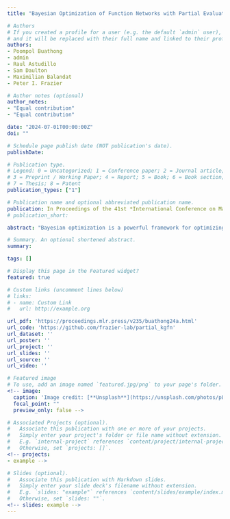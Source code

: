 ```yaml
---
title: "Bayesian Optimization of Function Networks with Partial Evaluations"

# Authors
# If you created a profile for a user (e.g. the default `admin` user), write the username (folder name) here
# and it will be replaced with their full name and linked to their profile.
authors:
- Poompol Buathong
- admin
- Raul Astudillo
- Sam Daulton
- Maximilian Balandat
- Peter I. Frazier

# Author notes (optional)
author_notes:
- "Equal contribution"
- "Equal contribution"

date: "2024-07-01T00:00:00Z"
doi: ""

# Schedule page publish date (NOT publication's date).
publishDate:

# Publication type.
# Legend: 0 = Uncategorized; 1 = Conference paper; 2 = Journal article;
# 3 = Preprint / Working Paper; 4 = Report; 5 = Book; 6 = Book section;
# 7 = Thesis; 8 = Patent
publication_types: ["1"]

# Publication name and optional abbreviated publication name.
publication: In Proceedings of the 41st *International Conference on Machine Learning*, PMLR
# publication_short:

abstract: "Bayesian optimization is a powerful framework for optimizing functions that are expensive or time-consuming to evaluate. Recent work has considered Bayesian optimization of function networks (BOFN), where the objective function is given by a network of functions, each taking as input the output of previous nodes in the network as well as additional parameters. Leveraging this network structure has been shown to yield significant performance improvements. Existing BOFN algorithms for general-purpose networks evaluate the full network at each iteration. However, many real-world applications allow for evaluating nodes individually. To exploit this, we propose a novel knowledge gradient acquisition function that chooses which node and corresponding inputs to evaluate in a cost-aware manner, thereby reducing query costs by evaluating only on a part of the network at each step. We provide an efficient approach to optimizing our acquisition function and show that it outperforms existing BOFN methods and other benchmarks across several synthetic and real-world problems. Our acquisition function is the first to enable cost-aware optimization of a broad class of function networks."

# Summary. An optional shortened abstract.
summary:

tags: []

# Display this page in the Featured widget?
featured: true

# Custom links (uncomment lines below)
# links:
# - name: Custom Link
#   url: http://example.org

url_pdf: 'https://proceedings.mlr.press/v235/buathong24a.html'
url_code: 'https://github.com/frazier-lab/partial_kgfn'
url_dataset: ''
url_poster: ''
url_project: ''
url_slides: ''
url_source: ''
url_video: ''

# Featured image
# To use, add an image named `featured.jpg/png` to your page's folder.
<!-- image:
  caption: 'Image credit: [**Unsplash**](https://unsplash.com/photos/pLCdAaMFLTE)'
  focal_point: ""
  preview_only: false -->

# Associated Projects (optional).
#   Associate this publication with one or more of your projects.
#   Simply enter your project's folder or file name without extension.
#   E.g. `internal-project` references `content/project/internal-project/index.md`.
#   Otherwise, set `projects: []`.
<!-- projects:
- example -->

# Slides (optional).
#   Associate this publication with Markdown slides.
#   Simply enter your slide deck's filename without extension.
#   E.g. `slides: "example"` references `content/slides/example/index.md`.
#   Otherwise, set `slides: ""`.
<!-- slides: example -->
---
```


<!-- {{% callout note %}}
Click the *Cite* button above to demo the feature to enable visitors to import publication metadata into their reference management software.
{{% /callout %}} -->

<!-- {{% callout note %}}
Create your slides in Markdown - click the *Slides* button to check out the example.
{{% /callout %}} -->

<!-- Supplementary notes can be added here, including [code, math, and images](https://wowchemy.com/docs/writing-markdown-latex/). -->
